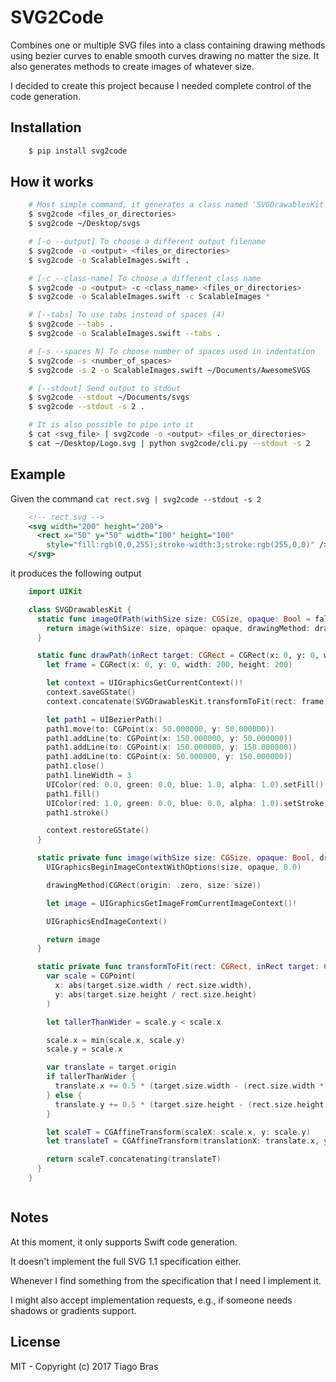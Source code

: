 SVG2Code
========

Combines one or multiple SVG files into a class containing drawing methods using bezier curves to
enable smooth curves drawing no matter the size. It also generates methods to create images of whatever size.

I decided to create this project because I needed complete control of the code generation.


Installation
------------

```Bash
    $ pip install svg2code
```


How it works
------------

```Bash
    # Most simple command, it generates a class named 'SVGDrawablesKit.swift'
    $ svg2code <files_or_directories>
    $ svg2code ~/Desktop/svgs

    # [-o --output] To choose a different output filename
    $ svg2code -o <output> <files_or_directories>
    $ svg2code -o ScalableImages.swift .

    # [-c --class-name] To choose a different class name
    $ svg2code -o <output> -c <class_name> <files_or_directories>
    $ svg2code -o ScalableImages.swift -c ScalableImages *

    # [--tabs] To use tabs instead of spaces (4)
    $ svg2code --tabs .
    $ svg2code -o ScalableImages.swift --tabs .

    # [-s --spaces N] To choose number of spaces used in indentation 
    $ svg2code -s <number_of_spaces>
    $ svg2code -s 2 -o ScalableImages.swift ~/Documents/AwesomeSVGS

    # [--stdout] Send output to stdout
    $ svg2code --stdout ~/Documents/svgs
    $ svg2code --stdout -s 2 .

    # It is also possible to pipe into it
    $ cat <svg_file> | svg2code -o <output> <files_or_directories>
    $ cat ~/Desktop/Logo.svg | python svg2code/cli.py --stdout -s 2
```


Example
-------

Given the command `cat rect.svg | svg2code --stdout -s 2`

```xml
    <!-- rect.svg -->
    <svg width="200" height="200">
      <rect x="50" y="50" width="100" height="100" 
        style="fill:rgb(0,0,255);stroke-width:3;stroke:rgb(255,0,0)" />
    </svg>
```

it produces the following output

```swift
    import UIKit

    class SVGDrawablesKit {
      static func imageOfPath(withSize size: CGSize, opaque: Bool = false) -> UIImage {
        return image(withSize: size, opaque: opaque, drawingMethod: drawPath)
      }

      static func drawPath(inRect target: CGRect = CGRect(x: 0, y: 0, width: 200, height: 200)) {
        let frame = CGRect(x: 0, y: 0, width: 200, height: 200)

        let context = UIGraphicsGetCurrentContext()!
        context.saveGState()
        context.concatenate(SVGDrawablesKit.transformToFit(rect: frame, inRect: target))

        let path1 = UIBezierPath()
        path1.move(to: CGPoint(x: 50.000000, y: 50.000000))
        path1.addLine(to: CGPoint(x: 150.000000, y: 50.000000))
        path1.addLine(to: CGPoint(x: 150.000000, y: 150.000000))
        path1.addLine(to: CGPoint(x: 50.000000, y: 150.000000))
        path1.close()
        path1.lineWidth = 3
        UIColor(red: 0.0, green: 0.0, blue: 1.0, alpha: 1.0).setFill()
        path1.fill()
        UIColor(red: 1.0, green: 0.0, blue: 0.0, alpha: 1.0).setStroke()
        path1.stroke()

        context.restoreGState()
      }

      static private func image(withSize size: CGSize, opaque: Bool, drawingMethod: (CGRect) -> Void) -> UIImage {
        UIGraphicsBeginImageContextWithOptions(size, opaque, 0.0)

        drawingMethod(CGRect(origin: .zero, size: size))

        let image = UIGraphicsGetImageFromCurrentImageContext()!

        UIGraphicsEndImageContext()

        return image
      }

      static private func transformToFit(rect: CGRect, inRect target: CGRect) -> CGAffineTransform {
        var scale = CGPoint(
          x: abs(target.size.width / rect.size.width),
          y: abs(target.size.height / rect.size.height)
        )

        let tallerThanWider = scale.y < scale.x

        scale.x = min(scale.x, scale.y)
        scale.y = scale.x

        var translate = target.origin
        if tallerThanWider {
          translate.x += 0.5 * (target.size.width - (rect.size.width * scale.x))
        } else {
          translate.y += 0.5 * (target.size.height - (rect.size.height * scale.y))
        }

        let scaleT = CGAffineTransform(scaleX: scale.x, y: scale.y)
        let translateT = CGAffineTransform(translationX: translate.x, y: translate.y)

        return scaleT.concatenating(translateT)
      }
    }
```

```Bash

```


Notes
-----

At this moment, it only supports Swift code generation.

It doesn't implement the full SVG 1.1 specification either. 

Whenever I find something from the specification that I need I implement it.

I might also accept implementation requests, e.g., if someone needs shadows or gradients support.


License
-------

MIT - Copyright (c) 2017 Tiago Bras
